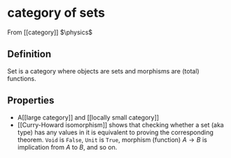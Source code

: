 # category of sets
From [[category]]
$\physics$
## Definition
$\mathrm{Set}$ is a category where objects are sets and morphisms are (total) functions.

## Properties
- A[[large category]] and  [[locally small category]]
- [[Curry-Howard isomorphism]] shows that checking whether a set (aka type) has any values in it is equivalent to proving the corresponding theorem. `Void` is `False`, `Unit` is `True`, morphism (function) $A \to B$ is implication from $A$ to $B$, and so on.